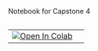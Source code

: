 Notebook for Capstone 4

<table align="left">
  <td>
    <a href="https://colab.research.google.com/github/mitacrane/capstone4/blob/main/Capstone_4_DS201.ipynb" target="_parent"><img src="https://colab.research.google.com/assets/colab-badge.svg" alt="Open In Colab"/></a>
  </td>
   <td>
  </table>
<br><br></br>

